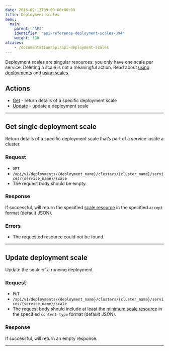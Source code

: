 ```yaml
---
date: 2016-09-13T09:00:00+00:00
title: Deployment scales
menu:
  main:
    parent: "API"
    identifier: "api-reference-deployment-scales-094"
    weight: 100
aliases:
    - /documentation/api/api-deployment-scales
---
```

Deployment scales are singular resources: you only have one scale per service. Deleting a scale is not a meaningful action. Read about [using deployments](documentation/using-vamp/deployments/) and [using scales](documentation/using-vamp/blueprints/#scale).

## Actions
 
 * [Get](/documentation/api/v0.9.4/api-deployment-scales/#get-single-deployment-scale) - return details of a specific deployment scale
 * [Update](/documentation/api/v0.9.4/api-deployment-scales/#update-deployment-scale) - update a deployment scale

--------------

## Get single deployment scale

Return details of a specific deployment scale that’s part of a service inside a cluster.

### Request
* `GET`
* `/api/v1/deployments/{deployment_name}/clusters/{cluster_name}/services/{service_name}/scale`
* The request body should be empty.

### Response
If successful, will return the specified [scale resource](/documentation/api/v0.9.4/api-scales/#scale-resource) in the specified `accept` format (default JSON).

### Errors
* The requested resource could not be found.

--------------

## Update deployment scale

Update the scale of a running deployment.

### Request
* `PUT`
* `/api/v1/deployments/{deployment_name}/clusters/{cluster_name}/services/{service_name}/scale`
* The request body should include at least the [minimum scale resource](/documentation/api/v0.9.4/api-scales/#scale-resource) in the specified `content-type` format (default JSON). 

### Response
If successful, will return an empty response.

--------------
